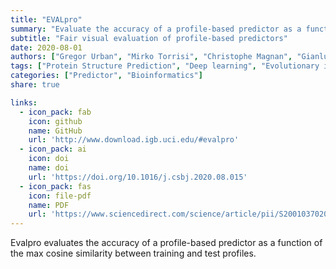 ```yaml
---
title: "EVALpro"
summary: "Evaluate the accuracy of a profile-based predictor as a function of the max cosine similarity between training and test profiles."
subtitle: "Fair visual evaluation of profile-based predictors"
date: 2020-08-01
authors: ["Gregor Urban", "Mirko Torrisi", "Christophe Magnan", "Gianluca Pollastri", "Pierre Baldi"]
tags: ["Protein Structure Prediction", "Deep learning", "Evolutionary information", "Evaluation protocols", "Profile-based prediction", "Secondary Structure", "Solvent Accessibility", "Structural Motifs", "Contact Density"]
categories: ["Predictor", "Bioinformatics"]
share: true

links:
  - icon_pack: fab
    icon: github
    name: GitHub
    url: 'http://www.download.igb.uci.edu/#evalpro'
  - icon_pack: ai
    icon: doi
    name: doi
    url: 'https://doi.org/10.1016/j.csbj.2020.08.015'
  - icon_pack: fas
    icon: file-pdf
    name: PDF
    url: 'https://www.sciencedirect.com/science/article/pii/S2001037020303688'
---
```


Evalpro evaluates the accuracy of a profile-based predictor as a function of the max cosine similarity between training and test profiles. 
